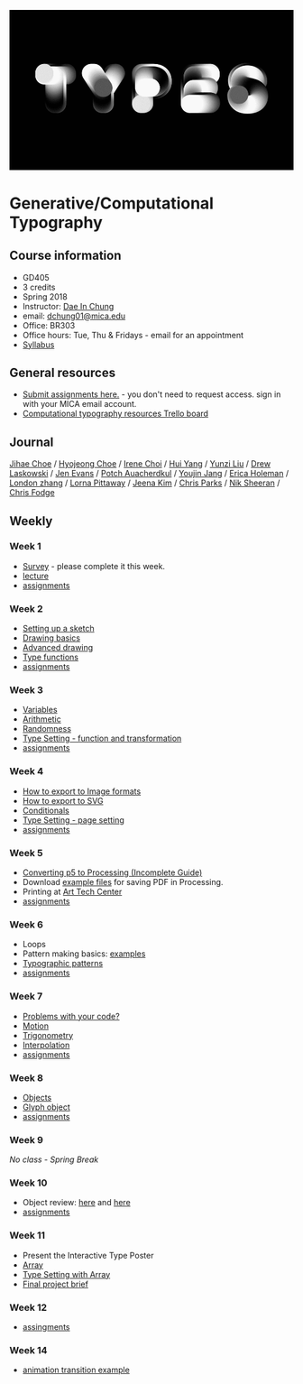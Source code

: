 ![type](images/type-anim.gif)

# Generative/Computational Typography

## Course information
- GD405
- 3 credits
- Spring 2018
- Instructor: [Dae In Chung](http://paperdove.com)
- email: [dchung01@mica.edu](mailto:dchung01@mica.edu)
- Office: BR303
- Office hours: Tue, Thu & Fridays - email for an appointment
- [Syllabus](files/MICA-18SP-GenType-Syllabus.pdf)

## General resources
- [Submit assignments here.](https://drive.google.com/drive/folders/11t0H6FQ7-p-8r-f7UgTzNdKfTzrla2VR?usp=sharing) - you don't need to request access. sign in with your MICA email account.
- [Computational typography resources Trello board](https://trello.com/b/1P0cgPsv/computational-typography-resources)

## Journal
[Jihae Choe](https://trello.com/b/6zwvRPog/sp17-gd403-jihaechoe-journal) / [Hyojeong Choe](https://trello.com/b/Z0vkUN6z/gd403-hyojeong-choi-s-journal) / [Irene Choi](https://trello.com/b/EY5tyNBR/gd405-irene-choi-journal) / [Hui Yang](https://trello.com/b/TjBCxdRt/generative-typography-journal) / [Yunzi Liu](https://trello.com/b/BW74kB5A/gd405-journal) / [Drew Laskowski](https://trello.com/b/U4yjyLRb) / [Jen Evans](https://trello.com/b/EZHt132A/gd405-journal-jen-evans) / [Potch Auacherdkul](https://trello.com/b/ETpH7afq/gd405-journal) / [Youjin Jang](https://trello.com/b/vlwJbRwS/gd405-journal) / [Erica Holeman](https://trello.com/b/ZOLwhgDH/gd-405-erica-s-journal) / [London zhang](https://trello.com/b/tRMvTo51/gd4-5-journal) / [Lorna Pittaway](https://trello.com/b/Jjqr1pHh/gd405-journal) / [Jeena Kim](https://trello.com/b/QFot9CXD/jeena-kim) / [Chris Parks](https://trello.com/b/Y3VdYheE/gd405-journal) / [Nik Sheeran](https://trello.com/b/BOnjHt8Y/gd405-journal) / [Chris Fodge](https://trello.com/b/lMZSpLqS/gd405-journal)


## Weekly
### Week 1
- [Survey](https://goo.gl/forms/h6sAjvGwCG4aXHql1) - please complete it this week.
- [lecture](lectures/w1/lecture.md)
- [assignments](lectures/w1/w1-assignments.md)

### Week 2
- [Setting up a sketch](lectures/w2/setting-up-sketch.md)
- [Drawing basics](lectures/w2/drawing-basics.md) 
- [Advanced drawing](lectures/w2/drawing-advanced.md)
- [Type functions](lectures/w2/type-functions.md)
- [assignments](lectures/w2/w2-assignments.md)

### Week 3
- [Variables](lectures/w3/variables.md)
- [Arithmetic](lectures/w3/arithmetic.md)
- [Randomness](lectures/w3/randomness.md)
- [Type Setting - function and transformation](lectures/w3/type-setting.md)
- [assignments](lectures/w3/w3-assignments.md)

### Week 4
- [How to export to Image formats](lectures/w4/image-export.md)
- [How to export to SVG](lectures/w4/vector-export.md)
- [Conditionals](lectures/w4/conditionals.md)
- [Type Setting - page setting](lectures/w4/type-setting-conditionals.md)
- [assignments](lectures/w4/w4-assignments.md)

### Week 5
- [Converting p5 to Processing (Incomplete Guide)](lectures/w5/convert-p5-to-processing.md)
- Download [example files](files/pdf-saving-in-processing.zip) for saving PDF in Processing.
- Printing at [Art Tech Center](https://www.mica.edu/Academic_Services_and_Libraries/Technology_Systems_and_Services/Technology_Facilities/Art_Tech_Center.html)
- [assignments](lectures/w5/w5-assignments.md)

### Week 6
- Loops
- Pattern making basics: [examples](http://codepen.io/collection/AyaKxK/)
- [Typographic patterns](lectures/w6/type-patterns.md)
- [assignments](lectures/w6/w6-assignments.md)

### Week 7
- [Problems with your code?](lectures/w7/problem-solving-tips.md)
- [Motion](lectures/w7/motion.md)
- [Trigonometry](lectures/w7/trigonometry.md)
- [Interpolation](lectures/w7/interpolation.md)
- [assignments](lectures/w7/w7-assignments.md)

### Week 8
- [Objects](lectures/w8/object.md)
- [Glyph object](lectures/w8/object-glyph.md)
- [assignments](lectures/w8/w8-assignments.md)

### Week 9
*No class - Spring Break*

### Week 10
- Object review: [here](http://codepen.io/cdaein/pen/wJmMpp) and [here](http://codepen.io/cdaein/pen/QpmNOe)
- [assignments](lectures/w10/w10-assignments.md)

### Week 11
- Present the Interactive Type Poster
- [Array](lectures/w11/arrays.md)
- [Type Setting with Array](lectures/w11/array-type-setting.md)
- [Final project brief](lectures/w11/final-project.md)

### Week 12
- [assingments](lectures/w12/w12-assignments.md)

### Week 14

- [animation transition example](http://codepen.io/cdaein/pen/gWadZG)


